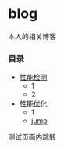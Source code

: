 
# blog

本人的相关博客


### 目录


* [性能检测](https://github.com/conghongjie/blog/tree/master/Android/%E6%80%A7%E8%83%BD%E6%A3%80%E6%B5%8B)
    * 1
    * 2
* [性能优化](https://github.com/conghongjie/blog/tree/master/Android/%E6%80%A7%E8%83%BD%E4%BC%98%E5%8C%96)
    * 1
    * [jump](#destination)




<p  id='destination'>测试页面内跳转</p>




